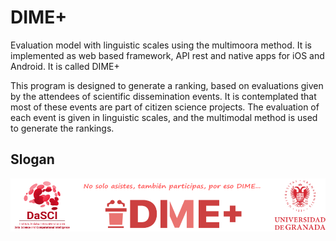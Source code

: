 # DIME+ 
Evaluation model with linguistic scales using the multimoora method. It is implemented as web based framework, API rest and native apps for iOS and Android. It is called DIME+ 

This program is designed to generate a ranking, based on evaluations given by the attendees of scientific dissemination events. It is contemplated that most of these events are part of citizen science projects.
The evaluation of each event is given in linguistic scales, and the multimodal method is used to generate the rankings.

## Slogan
![You not only attend, you also participate... so tell me more.](Use-case/slogan.png)
